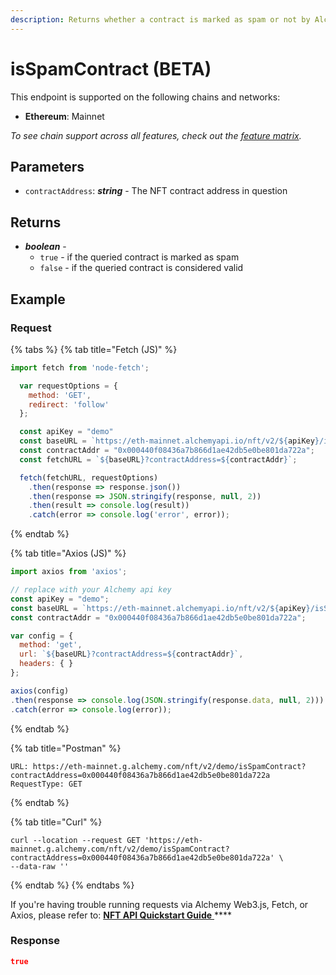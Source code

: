 ```yaml
---
description: Returns whether a contract is marked as spam or not by Alchemy
---
```


# isSpamContract (BETA)

This endpoint is supported on the following chains and networks:

* **Ethereum**: Mainnet

_To see chain support across all features, check out the_ [_feature matrix_](../../apis/feature-support-by-chain.md)_._

## Parameters

* `contractAddress`: _**string**_ - The NFT contract address in question

## Returns

* _**boolean**_ -&#x20;
  * `true` - if the queried contract is marked as spam
  * `false` - if the queried contract is considered valid

## Example

### Request

{% tabs %}
{% tab title="Fetch (JS)" %}
```javascript
import fetch from 'node-fetch';

  var requestOptions = {
    method: 'GET',
    redirect: 'follow'
  };

  const apiKey = "demo"
  const baseURL = `https://eth-mainnet.alchemyapi.io/nft/v2/${apiKey}/isSpamContract`;
  const contractAddr = "0x000440f08436a7b866d1ae42db5e0be801da722a";
  const fetchURL = `${baseURL}?contractAddress=${contractAddr}`;

  fetch(fetchURL, requestOptions)
    .then(response => response.json())
    .then(response => JSON.stringify(response, null, 2))
    .then(result => console.log(result))
    .catch(error => console.log('error', error));
```
{% endtab %}

{% tab title="Axios (JS)" %}
```javascript
import axios from 'axios';

// replace with your Alchemy api key
const apiKey = "demo";
const baseURL = `https://eth-mainnet.alchemyapi.io/nft/v2/${apiKey}/isSpamContract`;
const contractAddr = "0x000440f08436a7b866d1ae42db5e0be801da722a";

var config = {
  method: 'get',
  url: `${baseURL}?contractAddress=${contractAddr}`,
  headers: { }
};

axios(config)
.then(response => console.log(JSON.stringify(response.data, null, 2)))
.catch(error => console.log(error));
```
{% endtab %}

{% tab title="Postman" %}
```http
URL: https://eth-mainnet.g.alchemy.com/nft/v2/demo/isSpamContract?contractAddress=0x000440f08436a7b866d1ae42db5e0be801da722a
RequestType: GET
```
{% endtab %}

{% tab title="Curl" %}
```
curl --location --request GET 'https://eth-mainnet.g.alchemy.com/nft/v2/demo/isSpamContract?contractAddress=0x000440f08436a7b866d1ae42db5e0be801da722a' \
--data-raw ''
```
{% endtab %}
{% endtabs %}

If you're having trouble running requests via Alchemy Web3.js, Fetch, or Axios, please refer to: [**NFT API Quickstart Guide** ](nft-api-quickstart-guide.md)****

### Response

```json
true
```
